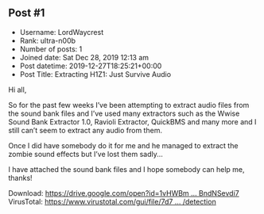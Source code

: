 ## Post #1
- Username: LordWaycrest
- Rank: ultra-n00b
- Number of posts: 1
- Joined date: Sat Dec 28, 2019 12:13 am
- Post datetime: 2019-12-27T18:25:21+00:00
- Post Title: Extracting H1Z1: Just Survive Audio

Hi all,

So for the past few weeks I’ve been attempting to extract audio files from the sound bank files and I’ve used many extractors such as the Wwise Sound Bank Extractor 1.0, Ravioli Extractor, QuickBMS and many more and I still can’t seem to extract any audio from them.

Once I did have somebody do it for me and he managed to extract the zombie sound effects but I’ve lost them sadly...

I have attached the sound bank files and I hope somebody can help me, thanks! 

Download: [https://drive.google.com/open?id=1vHWBm ... BndNSevdi7](https://drive.google.com/open?id=1vHWBmsM4K7Oq333_sTnynbBndNSevdi7)
VirusTotal: [https://www.virustotal.com/gui/file/7d7 ... /detection](https://www.virustotal.com/gui/file/7d7c23c27cd742f02cee88023880fb903a288fcebcb3f5eeac0e71084a2899ce/detection)
